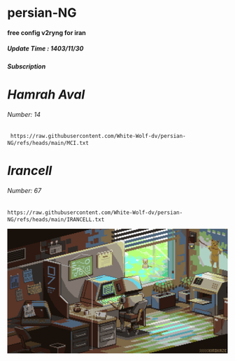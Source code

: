 # persian-NG

#### free config v2ryng for iran


<h5>Update Time : 1403/11/30</h5>

##### Subscription

  # *****Hamrah Aval*****

<h6>Number: 14</h6>

     https://raw.githubusercontent.com/White-Wolf-dv/persian-NG/refs/heads/main/MCI.txt

# *****Irancell*****

<h6>Number: 67 </h6>

    https://raw.githubusercontent.com/White-Wolf-dv/persian-NG/refs/heads/main/IRANCELL.txt

<p align="center">
<img  src="https://github.com/White-Wolf-dv/White-Wolf-dv/blob/main/14.gif">
</p>
